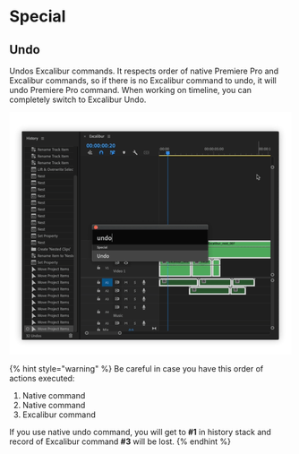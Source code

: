 # Special

## **Undo**

Undos Excalibur commands. It respects order of native Premiere Pro and Excalibur commands, so if there is no Excalibur command to undo, it will undo Premiere Pro command. When working on timeline, you can completely switch to Excalibur Undo.

![](../../../.gitbook/assets/special_01_undo.gif)

{% hint style="warning" %}
Be careful in case you have this order of actions executed:

1. Native command
2. Native command
3. Excalibur command

If you use native undo command, you will get to **\#1** in history stack and record of Excalibur command **\#3** will be lost.
{% endhint %}



